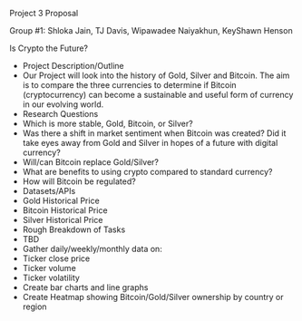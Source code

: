 Project 3 Proposal

Group #1: Shloka Jain, TJ Davis, Wipawadee Naiyakhun, KeyShawn Henson

Is Crypto the Future?
-	Project Description/Outline
-	Our Project will look into the history of Gold, Silver and Bitcoin. The aim is to compare the three currencies to determine if Bitcoin (cryptocurrency) can become a sustainable and useful form of currency in our evolving world. 
-	Research Questions
-	Which is more stable, Gold, Bitcoin, or Silver?
-	Was there a shift in market sentiment when Bitcoin was created? Did it take eyes away from Gold and Silver in hopes of a future with digital currency?
-	Will/can Bitcoin replace Gold/Silver?
-	What are benefits to using crypto compared to standard currency?
-	How will Bitcoin be regulated?
-	Datasets/APIs
-	Gold Historical Price
-	Bitcoin Historical Price
-	Silver Historical Price
-	Rough Breakdown of Tasks
-	TBD
-	Gather daily/weekly/monthly data on:
-	Ticker close price
-	Ticker volume
-	Ticker volatility
-	Create bar charts and line graphs
-	Create Heatmap showing Bitcoin/Gold/Silver ownership by country or region

